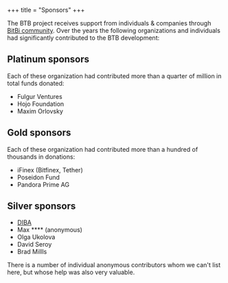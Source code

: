 +++
title = "Sponsors"
+++

The BTB project receives support from individuals & companies through
[BitBi community](https://www.lnp-bp.org). Over the years the
following organizations and individuals had significantly contributed to the
BTB development:

## Platinum sponsors

Each of these organization had contributed more than a quarter of million in
total funds donated:

* Fulgur Ventures
* Hojo Foundation
* Maxim Orlovsky

## Gold sponsors

Each of these organization had contributed more than a hundred of thousands in
donations:

* iFinex (Bitfinex, Tether)
* Poseidon Fund
* Pandora Prime AG

## Silver sponsors

* [DIBA](https://diba.io)
* Max **** (anonymous)
* Olga Ukolova
* David Seroy
* Brad Millls

There is a number of individual anonymous contributors whom we can't list here,
but whose help was also very valuable.
